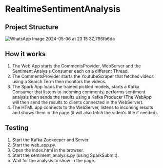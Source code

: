 # RealtimeSentimentAnalysis

## Project Structure
![WhatsApp Image 2024-05-06 at 23 15 37_796fb6da](https://github.com/shgupta1461/BDP_Project/assets/64950073/2ca34ea6-57ac-427b-a44b-e775f3d34a1d)

## How it works
1. The Web App starts the CommentsProvider, WebServer and the Sentiment Analysis Consumer each on a different Thread.
2. The CommentsProvider starts the YoutubeScraper that fetches videos using a Search Term then monitors the videos.
3. The Spark App loads the trained pickled models, starts a Kafka Consumer that listens to incoming comments, performs sentiment analysis then sends the results using a Kafka Producer (The WebApp will then send the results to clients connected in the WebServer).
4. The HTML app connects to the WebServer, listens to incoming results and shows them in the page (it will also fetch the video's title if needed).

## Testing
1. Start the Kafka Zookeeper and Server.
2. Start the web_app.py.
3. Open the index.html in the browser.
4. Start the sentiment_analysis.py (using SparkSubmit).
5. Wait for the analysis to show in the page..
